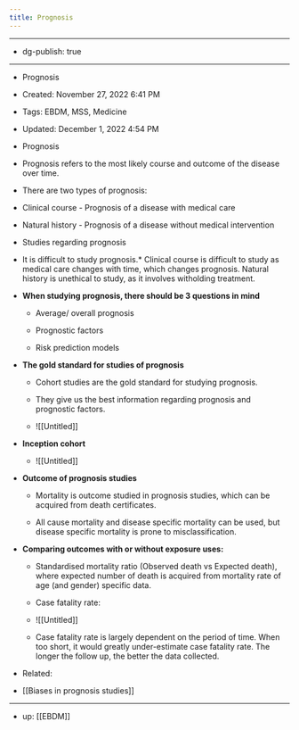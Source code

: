 ```yaml
---
title: Prognosis
---
```


- --

- dg-publish: true

- --

- Prognosis

- Created: November 27, 2022 6:41 PM

- Tags: EBDM, MSS, Medicine

- Updated: December 1, 2022 4:54 PM

- Prognosis

- Prognosis refers to the most likely course and outcome of the disease over time.

- There are two types of prognosis:

- Clinical course - Prognosis of a disease with medical care

- Natural history - Prognosis of a disease without medical intervention

- Studies regarding prognosis

- It is difficult to study prognosis.* Clinical course is difficult to study as medical care changes with time, which changes prognosis. Natural history is unethical to study, as it involves witholding treatment.

- **When studying prognosis, there should be 3 questions in mind**
	 - Average/ overall prognosis

	 - Prognostic factors

	 - Risk prediction models

- ******************The gold standard for studies of prognosis******************
	 - Cohort studies are the gold standard for studying prognosis.

	 - They give us the best information regarding prognosis and prognostic factors.

	 - ![[Untitled]]

- ********************************Inception cohort********************************
	 - ![[Untitled]]

- ********************************************************Outcome of prognosis studies********************************************************
	 - Mortality is outcome studied in prognosis studies, which can be acquired from death certificates.

	 - All cause mortality and disease specific mortality can be used, but disease specific mortality is prone to misclassification.

- ********************************************************Comparing outcomes with or without exposure uses:********************************************************
	 - Standardised mortality ratio (Observed death vs Expected death), where expected number of death is acquired from mortality rate of age (and gender) specific data.

	 - Case fatality rate:

	 - ![[Untitled]]

	 - Case fatality rate is largely dependent on the period of time. When too short, it would greatly under-estimate case fatality rate. The longer the follow up, the better the data collected.

- Related:

- [[Biases in prognosis studies]]

- --

- up: [[EBDM]]
